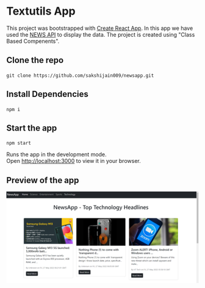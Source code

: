 # Textutils App

This project was bootstrapped with [Create React App](https://github.com/facebook/create-react-app). In this app we have used the [NEWS API](https://newsapi.org/) to display the data. The project is created using "Class Based Compenents".

## Clone the repo

 `git clone https://github.com/sakshijain009/newsapp.git`
 
## Install Dependencies

`npm i`

## Start the app

`npm start`

Runs the app in the development mode.\
Open [http://localhost:3000](http://localhost:3000) to view it in your browser.

## Preview of the app
<img src="img.png">
